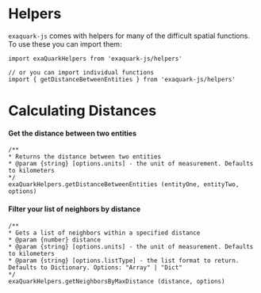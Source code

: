 # Helpers

`exaquark-js` comes with helpers for many of the difficult spatial functions. To use these you can import them:

```
import exaQuarkHelpers from 'exaquark-js/helpers'

// or you can import individual functions
import { getDistanceBetweenEntities } from 'exaquark-js/helpers'
```

# Calculating Distances

#### Get the distance between two entities

```
/**
* Returns the distance between two entities
* @param {string} [options.units] - the unit of measurement. Defaults to kilometers
*/
exaQuarkHelpers.getDistanceBetweenEntities (entityOne, entityTwo, options)
```

#### Filter your list of neighbors by distance

```
/**
* Gets a list of neighbors within a specified distance
* @param {number} distance
* @param {string} [options.units] - the unit of measurement. Defaults to kilometers
* @param {string} [options.listType] - the list format to return. Defaults to Dictionary. Options: "Array" | "Dict"
*/
exaQuarkHelpers.getNeighborsByMaxDistance (distance, options)
```




